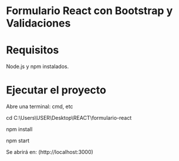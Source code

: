 # Formulario React con Bootstrap y Validaciones

# Requisitos

Node.js y npm instalados.

# Ejecutar el proyecto

Abre una terminal: cmd, etc

cd C:\Users\USER\Desktop\REACT\formulario-react

npm install

npm start


Se abrirá en: (http://localhost:3000)
